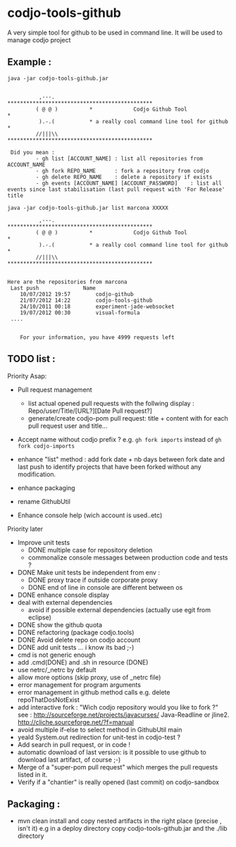 codjo-tools-github
=================

A very simple tool for github to be used in command line.
It will be used to manage codjo project


Example :
---------

```java -jar codjo-tools-github.jar```

```

          ,---.           **********************************************
         ( @ @ )          *             Codjo Github Tool              *
          ).-.(           * a really cool command line tool for github *
         //|||\\          **********************************************

 Did you mean :
         - gh list [ACCOUNT_NAME] : list all repositories from ACCOUNT_NAME
         - gh fork REPO_NAME      : fork a repository from codjo
         - gh delete REPO_NAME    : delete a repository if exists
         - gh events [ACCOUNT_NAME] [ACCOUNT_PASSWORD]    : list all events since last stabilisation (last pull request with 'For Release' title
```



```java -jar codjo-tools-github.jar list marcona XXXXX```

```
          ,---.           **********************************************
         ( @ @ )          *             Codjo Github Tool              *
          ).-.(           * a really cool command line tool for github *
         //|||\\          **********************************************


Here are the repositories from marcona
 Last push				Name
	10/07/2012 19:57		codjo-github
	21/07/2012 14:22		codjo-tools-github
	24/10/2011 00:18		experiment-jade-websocket
	19/07/2012 00:30		visual-formula
 ....


	For your information, you have 4999 requests left
```


TODO list :
-----------

Priority Asap:
 - Pull request management
   - list actual opened pull requests with the follwing display : Repo/user/Title/[URL?][Date Pull request?]
   - generate/create codjo-pom pull request: title + content with for each pull request user and title...

 - Accept name without codjo prefix ? e.g. ```gh fork imports``` instead of ```gh fork codjo-imports```


 - enhance "list" method : add fork date + nb days between fork date and last push to identify projects that have been
   forked without any modification.

 - enhance packaging
 - rename GithubUtil
 - Enhance console help (wich account is used..etc)

Priority later
 - Improve unit tests
      - DONE multiple case for repository deletion
      - commonalize console messages between production code and tests ?
 - DONE Make unit tests be independent from env :
      - DONE proxy trace if outside corporate proxy
      - DONE end of line in console are different between os
 - DONE enhance console display
 - deal with external dependencies
     - avoid if possible external dependencies (actually use egit from eclipse)
 - DONE show the github quota
 - DONE refactoring (package codjo.tools)
 - DONE Avoid delete repo on codjo account
 - DONE add unit tests ... i know its bad ;-)
 - cmd is not generic enough
 - add .cmd(DONE) and .sh in resource (DONE)
 - use netrc/_netrc by default
 - allow more options (skip proxy, use of _netrc file)
 - error management for program arguments
 - error management in github method calls e.g. delete repoThatDosNotExist
 - add interactive fork : "Wich codjo repository would you like to fork ?"
    see : http://sourceforge.net/projects/javacurses/
          Java-Readline or jline2.
          http://cliche.sourceforge.net/?f=manual
 - avoid multiple if-else to select method in GithubUtil main
 - yeald System.out redirection for unit-test in codjo-test ?
 - Add search in pull request, or in code !
 - automatic download of last version: is it possible to use github to download last artifact, of course ;-)
 - Merge of a "super-pom pull request" which merges the pull requests listed in it.
 - Verify if a "chantier" is really opened (last commit) on codjo-sandbox

 Packaging :
-----------

  * mvn clean install and copy nested artifacts in the right place (precise , isn't it)
   e.g in a deploy directory copy codjo-tools-github.jar and the ./lib directory
  